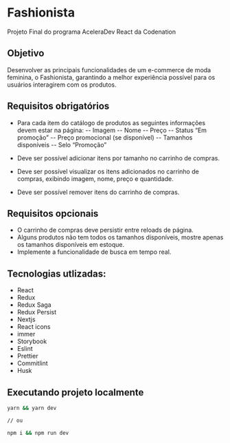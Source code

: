 # Fashionista
Projeto Final do programa AceleraDev React da Codenation

## Objetivo
Desenvolver as principais funcionalidades de um e-commerce de moda feminina, o Fashionista, garantindo a melhor experiência possível para os usuários interagirem com os produtos.

## Requisitos obrigatórios

- Para cada item do catálogo de produtos as seguintes informações devem estar na página:
  -- Imagem
  -- Nome
  -- Preço
  -- Status “Em promoção”
  -- Preço promocional (se disponível)
  -- Tamanhos disponíveis
  -- Selo “Promoção”

- Deve ser possível adicionar itens por tamanho no carrinho de compras.
- Deve ser possível visualizar os itens adicionados no carrinho de compras, exibindo imagem, nome, preço e quantidade.
- Deve ser possível remover itens do carrinho de compras.

## Requisitos opcionais
- O carrinho de compras deve persistir entre reloads de página.
- Alguns produtos não tem todos os tamanhos disponíveis, mostre apenas os tamanhos disponíveis em estoque.
- Implemente a funcionalidade de busca em tempo real.

## Tecnologias utlizadas:
- React
- Redux
- Redux Saga
- Redux Persist
- Nextjs
- React icons
- immer
- Storybook
- Eslint
- Prettier
- Commitlint
- Husk

## Executando projeto localmente
```sh
yarn && yarn dev

// ou

npm i && npm run dev
```
